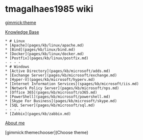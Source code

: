 # tmagalhaes1985 wiki

[gimmick:theme](cosmo)

[Knowledge Base]()

    * # Linux
    * [Apache](pages/kb/linux/apache.md)
    * [Bind](pages/kb/linux/bind.md)
    * [Docker](pages/kb/linux/docker.md)
    * [Postfix](pages/kb/linux/postfix.md)
    - - - -
    * # Windows
    * [Active Directory](pages/kb/microsoft/adds.md)
    * [Exchange Server](pages/kb/microsoft/exchange.md)
    * [Hyper-V](pages/kb/microsoft/hyperv.md)
    * [Internet Information Services](spages/kb/microsoft/iis.md)
    * [Network Policy Server](pages/kb/microsoft/nps.md)
    * [Office 365](pages/kb/microsoft/o365.md)
    * [PowerShell](pages/kb/microsoft/powershell.md)
    * [Skype For Business](pages/kb/microsoft/skype.md)
    * [SQL Server](pages/kb/microsoft/sql.md)
    - - - -
    * [Zabbix](pages/kb/zabbix.md)

[About me](pages/about.md)

[gimmick:themechooser](Choose theme)
